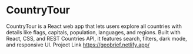 # CountryTour
CountryTour is a React web app that lets users explore all countries with details like flags, capitals, population, languages, and regions. Built with React, CSS, and REST Countries API, it features search, filters, dark mode, and responsive UI.
Project Link
https://geobrief.netlify.app/
